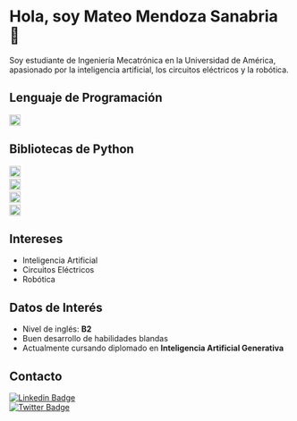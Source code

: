 # Hola, soy Mateo Mendoza Sanabria 👋  

Soy estudiante de Ingeniería Mecatrónica en la Universidad de América, apasionado por la inteligencia artificial, los circuitos eléctricos y la robótica.  

## Lenguaje de Programación  
<img alt="Python" src="https://img.shields.io/badge/python%20-%2314354C.svg?&style=flat&logo=python&logoColor=white" height="20"/>  

## Bibliotecas de Python  
<img alt="NumPy" src="https://img.shields.io/badge/numpy%20-%230095D5.svg?&style=flat&logo=numpy&logoColor=white" height="20"/> &nbsp;  
<img alt="Pandas" src="https://img.shields.io/badge/pandas%20-%23150458.svg?&style=flat&logo=pandas&logoColor=white" height="20" /> &nbsp;  
<img alt="SymPy" src="https://img.shields.io/badge/SymPy%20-%23239120.svg?&style=flat&logo=sympy&logoColor=white" height="20" /> &nbsp;  
<img alt="plotly" src="https://img.shields.io/badge/plotly%20-%233B4D98.svg?&style=flat&logo=plotly&logoColor=white" height="20" />  

## Intereses  
- Inteligencia Artificial  
- Circuitos Eléctricos  
- Robótica  

## Datos de Interés  
- Nivel de inglés: **B2**  
- Buen desarrollo de habilidades blandas  
- Actualmente cursando diplomado en **Inteligencia Artificial Generativa**  

## Contacto  
<!-- Agrega aquí tus enlaces -->  
[![Linkedin Badge](https://img.shields.io/badge/-Linkedin-0077B5?style=plastic&logo=Linkedin&logoColor=white&link=https://linkedin.com)](https://linkedin.com)  
[![Twitter Badge](https://img.shields.io/badge/-Twitter-1DA1F2?style=plastic&logo=Twitter&logoColor=white&link=https://twitter.com)](https://twitter.com)  

